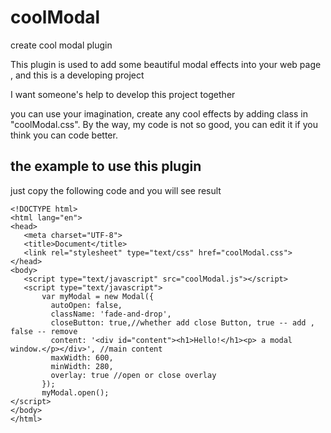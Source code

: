 # coolModal
create cool modal plugin

This plugin is used to add some beautiful modal effects into your web page , and this is a developing project

I want someone's help to develop this project together

 you can use your imagination, create any cool effects by adding class in "coolModal.css". By the way, my code is not so good, you can edit it if you think you can code better.
 
## the example to use this plugin
just copy the following code and you will see result 
 ```
<!DOCTYPE html>
<html lang="en">
<head>
	<meta charset="UTF-8">
	<title>Document</title>
	<link rel="stylesheet" type="text/css" href="coolModal.css">
</head>
<body>	
	<script type="text/javascript" src="coolModal.js"></script>
	<script type="text/javascript">
        var myModal = new Modal({
          autoOpen: false,
	      className: 'fade-and-drop',
	      closeButton: true,//whether add close Button, true -- add ,  false -- remove
	      content: '<div id="content"><h1>Hello!</h1><p> a modal window.</p></div>', //main content
	      maxWidth: 600,
	      minWidth: 280,
	      overlay: true //open or close overlay
        });
        myModal.open();
</script>
</body>
</html>

